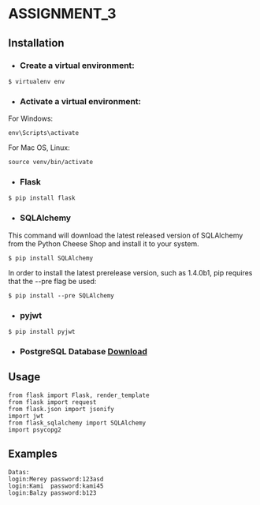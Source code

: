 # ASSIGNMENT_3

## Installation

* ### Create a virtual environment:
```
$ virtualenv env
```
* ### Activate a virtual environment:
For Windows:
```
env\Scripts\activate
```

For Mac OS, Linux:
```
source venv/bin/activate
```

* ### Flask
```
$ pip install flask
```

* ### SQLAlchemy
This command will download the latest released version of SQLAlchemy from the Python Cheese Shop and install it to your system.
```
$ pip install SQLAlchemy
```

In order to install the latest prerelease version, such as 1.4.0b1, pip requires that the --pre flag be used:
```
$ pip install --pre SQLAlchemy
```

* ### pyjwt
```
$ pip install pyjwt
```
* ### PostgreSQL Database [Download](https://www.enterprisedb.com/downloads/postgres-postgresql-downloads)

## Usage
```
from flask import Flask, render_template
from flask import request
from flask.json import jsonify
import jwt
from flask_sqlalchemy import SQLAlchemy
import psycopg2
```

## Examples
```
Datas:
login:Merey password:123asd
login:Kami  password:kami45
login:Balzy password:b123
```
